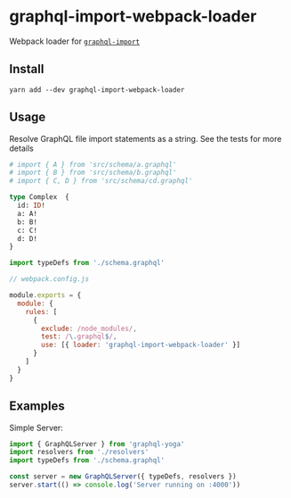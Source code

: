 # graphql-import-webpack-loader

Webpack loader for [`graphql-import`](https://github.com/graphcool/graphql-import)

## Install

```console
yarn add --dev graphql-import-webpack-loader
```

## Usage

Resolve GraphQL file import statements as a string. See the tests for more details

```graphql
# import { A } from 'src/schema/a.graphql'
# import { B } from 'src/schema/b.graphql'
# import { C, D } from 'src/schema/cd.graphql'

type Complex  {
  id: ID!
  a: A!
  b: B!
  c: C!
  d: D!
}
```

```js
import typeDefs from './schema.graphql'
```

```js
// webpack.config.js

module.exports = {
  module: {
    rules: [
      {
        exclude: /node_modules/,
        test: /\.graphql$/,
        use: [{ loader: 'graphql-import-webpack-loader' }]
      }
    ]
  }
}
```

## Examples

Simple Server:

```ts
import { GraphQLServer } from 'graphql-yoga'
import resolvers from './resolvers'
import typeDefs from './schema.graphql'

const server = new GraphQLServer({ typeDefs, resolvers })
server.start(() => console.log('Server running on :4000'))
```
